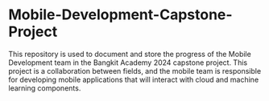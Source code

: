 # Mobile-Development-Capstone-Project
This repository is used to document and store the progress of the Mobile Development team in the Bangkit Academy 2024 capstone project. This project is a collaboration between fields, and the mobile team is responsible for developing mobile applications that will interact with cloud and machine learning components.
